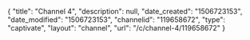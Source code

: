 {
    "title": "Channel 4",
    "description": null,
    "date_created": "1506723153",
    "date_modified": "1506723153",
    "channelid": "119658672",
    "type": "captivate",
    "layout": "channel",
    "url": "\/c\/channel-4\/119658672"
}